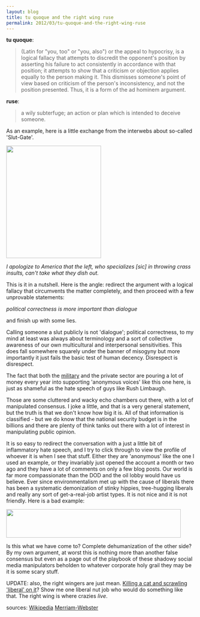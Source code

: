 ```yaml
---
layout: blog
title: tu quoque and the right wing ruse
permalink: 2012/03/tu-quoque-and-the-right-wing-ruse
---
```


<strong>tu quoque</strong>:

<blockquote>(Latin for "you, too" or "you, also") or the appeal to hypocrisy, is a logical fallacy that attempts to discredit the opponent's position by asserting his failure to act consistently in accordance with that position; it attempts to show that a criticism or objection applies equally to the person making it. This dismisses someone's point of view based on criticism of the person's inconsistency, and not the position presented. Thus, it is a form of the ad hominem argument.</blockquote>

<strong>ruse</strong>:

<blockquote>a wily subterfuge; an action or plan which is intended to deceive someone.</blockquote>

As an example, here is a little exchange from the interwebs about so-called 'Slut-Gate'.

<a href="http://blog.kristeraxel.com/wp-content/uploads/2012/03/tu-quoque.png"><img src="http://blog.kristeraxel.com/wp-content/uploads/2012/03/tu-quoque-253x300.png" alt="" title="tu-quoque" width="253" height="300" class="aligncenter size-medium wp-image-1696" /></a>

<em>I apologize to America that the left, who specializes [sic] in throwing crass insults, can't take what they dish out.</em>

This is it in a nutshell. Here is the angle: redirect the argument with a logical fallacy that circumvents the matter completely, and then proceed with a few unprovable statements:

<em>political correctness is more important than dialogue</em>

and finish up with some lies.

Calling someone a slut publicly is not 'dialogue'; political correctness, to my mind at least was always about terminology and a sort of collective awareness of our own multicultural and interpersonal sensitivities. This does fall somewhere squarely under the banner of misogyny but more importantly it just fails the basic test of human decency. Disrespect is disrespect.

The fact that both the <a href="http://www.rawstory.com/rs/2011/02/22/exclusive-militarys-persona-software-cost-millions-used-for-classified-social-media-activities/">military</a> and the private sector are pouring a lot of money every year into supporting 'anonymous voices' like this one here, is just as shameful as the hate speech of guys like Rush Limbaugh.

Those are some cluttered and wacky echo chambers out there, with a lot of manipulated consensus. I joke a little, and that is a very general statement, but the truth is that we don't know how big it is. All of that information is classified - but we do know that the national security budget is in the billions and there are plenty of think tanks out there with a lot of interest in manipulating public opinion.

It is so easy to redirect the conversation with a just a little bit of inflammatory hate speech, and I try to click through to view the profile of whoever it is when I see that stuff. Either they are 'anonymous' like the one I used an example, or they invariably just opened the account a month or two ago and they have a lot of comments on only a few blog posts. Our world is far more compassionate than the DOD and the oil lobby would have us believe. Ever since environmentalism met up with the cause of liberals there has been a systematic demonization of stinky hippies, tree-hugging liberals and really any sort of get-a-real-job artist types. It is not nice and it is not friendly. Here is a bad example:

<a href="http://blog.kristeraxel.com/wp-content/uploads/2012/03/liberals-are-not-humans.png"><img src="http://blog.kristeraxel.com/wp-content/uploads/2012/03/liberals-are-not-humans.png" alt="" title="liberals-are-not-humans" width="466" height="76" class="aligncenter size-full wp-image-1698" /></a>

Is this what we have come to? Complete dehumanization of the other side? By my own argument, at worst this is nothing more than another false consensus but even as a page out of the playbook of these shadowy social media manipulators beholden to whatever corporate holy grail they may be it is some scary stuff.

UPDATE: also, the right wingers are just mean. <a href="http://axel.me/8o">Killing a cat and scrawling 'liberal' on it</a>? Show me one liberal nut job who would do something like that. The right wing is where crazies <em>live</em>.

sources: 
<a href="http://en.wikipedia.org/wiki/Tu_quoque">Wikipedia</a>
<a href="http://www.merriam-webster.com/dictionary/ruse">Merriam-Webster</a>
